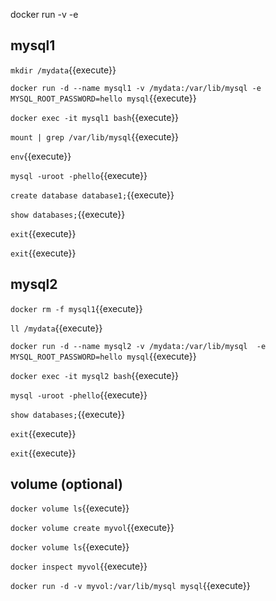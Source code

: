 docker run -v -e

## mysql1

`mkdir /mydata`{{execute}}

`docker run -d --name mysql1 -v /mydata:/var/lib/mysql -e MYSQL_ROOT_PASSWORD=hello mysql`{{execute}}

`docker exec -it mysql1 bash`{{execute}}

`mount | grep /var/lib/mysql`{{execute}}

`env`{{execute}}

`mysql -uroot -phello`{{execute}}

`create database database1;`{{execute}}

`show databases;`{{execute}}

`exit`{{execute}}

`exit`{{execute}}


## mysql2

`docker rm -f mysql1`{{execute}}

`ll /mydata`{{execute}}

`docker run -d --name mysql2 -v /mydata:/var/lib/mysql  -e MYSQL_ROOT_PASSWORD=hello mysql`{{execute}}

`docker exec -it mysql2 bash`{{execute}}

`mysql -uroot -phello`{{execute}}

`show databases;`{{execute}}

`exit`{{execute}}

`exit`{{execute}}


## volume (optional)

`docker volume ls`{{execute}}

`docker volume create myvol`{{execute}}

`docker volume ls`{{execute}}

`docker inspect myvol`{{execute}}

`docker run -d -v myvol:/var/lib/mysql mysql`{{execute}}
